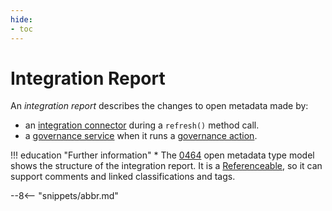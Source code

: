 ```yaml
---
hide:
- toc
---
```

<!-- SPDX-License-Identifier: CC-BY-4.0 -->
<!-- Copyright Contributors to the ODPi Egeria project. -->


# Integration Report

An *integration report* describes the changes to open metadata made by:

* an [integration connector](/concepts/integration-connector) during a `refresh()` method call.
* a [governance service](/concepts/governance-service) when it runs a [governance action](/concepts/governance-action).


!!! education "Further information"
    * The [0464](/types/4/0464-Dynamic-Integration-Groups) open metadata type model shows the structure of the integration report. It is a [Referenceable](/types/0/0010-Base-Model/#referenceable), so it can support comments and linked classifications and tags.


--8<-- "snippets/abbr.md"
